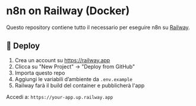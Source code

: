 # n8n on Railway (Docker)

Questo repository contiene tutto il necessario per eseguire n8n su [Railway](https://railway.app).

## 🚀 Deploy

1. Crea un account su https://railway.app
2. Clicca su "New Project" → "Deploy from GitHub"
3. Importa questo repo
4. Aggiungi le variabili d’ambiente da `.env.example`
5. Railway farà il build del container e pubblicherà l'app

Accedi a: `https://your-app.up.railway.app`
